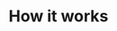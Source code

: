 ---
slug: /simple-sensor/simple-rain-sensor/simple-rain-sensor-how-it-works
title: How it works
id: simple-rain-sensor-how-it-works 
hide_title: False
---